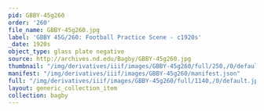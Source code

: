 ```yaml
---
pid: GBBY-45g260
order: '260'
file_name: GBBY-45g260.jpg
label: 'GBBY 45G/260: Football Practice Scene - c1920s'
_date: 1920s
object_type: glass plate negative
source: http://archives.nd.edu/Bagby/GBBY-45g260.jpg
thumbnail: "/img/derivatives/iiif/images/GBBY-45g260/full/250,/0/default.jpg"
manifest: "/img/derivatives/iiif/images/GBBY-45g260/manifest.json"
full: "/img/derivatives/iiif/images/GBBY-45g260/full/1140,/0/default.jpg"
layout: generic_collection_item
collection: bagby
---
```

